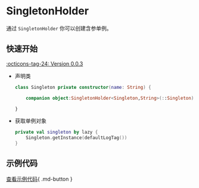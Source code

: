 # SingletonHolder

通过 `SingletonHolder` 你可以创建含参单例。

## 快速开始

[:octicons-tag-24: Version 0.0.3](https://ave.entropy2020.cn/version/core/#003)

- 声明类

    ```kotlin
    class Singleton private constructor(name: String) {

        companion object:SingletonHolder<Singleton,String>(::Singleton)

    }
    ```

- 获取单例对象

    ```kotlin
    private val singleton by lazy {
        Singleton.getInstance(defaultLogTag())
    }
    ```

## 示例代码

[查看示例代码](https://github.com/SakurajimaMaii/Android-Vast-Extension/blob/develop/app/src/main/java/com/ave/vastgui/app/model/Singleton.kt){ .md-button }
